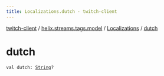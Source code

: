 ```yaml
---
title: Localizations.dutch - twitch-client
---
```


[twitch-client](../../index.html) / [helix.streams.tags.model](../index.html) / [Localizations](index.html) / [dutch](./dutch.html)

# dutch

`val dutch: `[`String`](https://kotlinlang.org/api/latest/jvm/stdlib/kotlin/-string/index.html)`?`